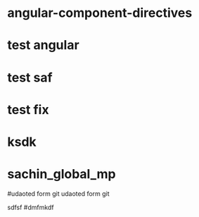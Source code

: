 # angular-component-directives
# test angular
# test saf
# test fix
# ksdk
# sachin_global_mp


#udaoted form git
udaoted form git


sdfsf
#dmfmkdf
